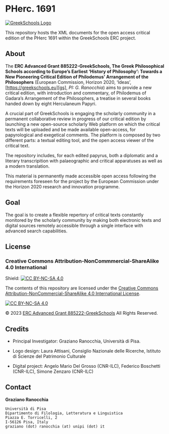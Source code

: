 # PHerc. 1691
[![GreekSchools Logo][gs-logo]][gs]

This repository hosts the XML documents for the open access critical edition of the PHerc 1691 within the GreekSchools ERC project. 

## About
The **ERC Advanced Grant 885222-GreekSchools, The Greek Philosophical Schools according to Europe’s Earliest ‘History of Philosophy’: Towards a New Pioneering Critical Edition of Philodemus’ Arrangement of the Philosophers** (European Commission, Horizon 2020, ‘Ideas’, [https://greekschools.eu][gs], *PI: G. Ranocchia*) aims to provide a new critical edition, with introduction and commentary, of Philodemus of Gadara’s Arrangement of the Philosophers, a treatise in several books handed down by eight Herculaneum Papyri.

A crucial part of GreekSchools is engaging the scholarly community in a permanent collaborative review in progress of our critical edition by launching a new open-source scholarly Web platform on which the critical texts will be uploaded and be made available open-access, for papyrological and exegetical comments. The platform is composed by two different parts: a textual editing tool, and the open access viewer of the critical text. 

The repository includes, for each edited papyrus, both a diplomatic and a literary transcripition with palaeographic and critical apparatuses as well as a modern translation.

This material is permanently made accessible open access following the requirements foreseen for the project by the European Commission under the Horizon 2020 research and innovation programme. 

## Goal
The goal is to create a flexible repertory of critical texts constantly monitored by the scholarly community by making both electronic texts and digital sources remotely accessible through a single interface with advanced search capabilities.

## License

### Creative Commons Attribution-NonCommmercial-ShareAlike 4.0 International
Shield: [![CC BY-NC-SA 4.0][cc-by-nc-sa-shield]][cc-by-nc-sa]

The contents of this repository are licensed under the
[Creative Commons Attribution-NonCommercial-ShareAlike 4.0 International License][cc-by-nc-sa].

[![CC BY-NC-SA 4.0][cc-by-nc-sa-image]][cc-by-nc-sa]


© 2023 [ERC Advanced Grant 885222-GreekSchools][gs] All Rights Reserved.


## Credits
* Principal Investigator: Graziano Ranocchia, Università di Pisa.

* Logo design: Laura Attisani, Consiglio Nazionale delle Ricerche, Istituto di Scienze del Patrimonio Culturale

* Digital project: Angelo Mario Del Grosso (CNR-ILC), Federico Boschetti (CNR-ILC), Simone Zenzaro (CNR-ILC)

## Contact
**Graziano Ranocchia**

	Università di Pisa
	Dipartimento di Filologia, Letteratura e Linguistica
	Piazza E. Torricelli, 2
	I-56126 Pisa, Italy
	graziano (dot) ranocchia (at) unipi (dot) it

[cc-by-nc-sa]: http://creativecommons.org/licenses/by-nc-sa/4.0/
[cc-by-nc-sa-image]: https://licensebuttons.net/l/by-nc-sa/4.0/88x31.png
[cc-by-nc-sa-shield]: https://img.shields.io/badge/License-CC%20BY--NC--SA%204.0-lightgrey.svg
[gs]: https://greekschools.eu
[gs-logo]: https://greekschools.eu/wp-content/uploads/2021/01/logo-gs.png